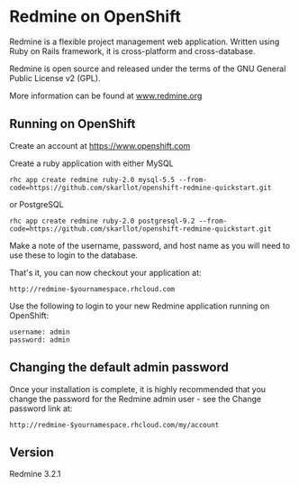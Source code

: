 Redmine on OpenShift
=========================

Redmine is a flexible project management web application. Written using Ruby on Rails framework, it is cross-platform and cross-database.

Redmine is open source and released under the terms of the GNU General Public License v2 (GPL).

More information can be found at www.redmine.org

Running on OpenShift
--------------------

Create an account at https://www.openshift.com

Create a ruby application with either MySQL

	rhc app create redmine ruby-2.0 mysql-5.5 --from-code=https://github.com/skarllot/openshift-redmine-quickstart.git

or PostgreSQL

	rhc app create redmine ruby-2.0 postgresql-9.2 --from-code=https://github.com/skarllot/openshift-redmine-quickstart.git

Make a note of the username, password, and host name as you will need to use these to login to the database.

That's it, you can now checkout your application at:

	http://redmine-$yournamespace.rhcloud.com


Use the following to login to your new Redmine application running on OpenShift:

	username: admin
	password: admin


Changing the default admin password
-----------------------------------
Once your installation is complete, it is highly recommended that you change
the password for the Redmine admin user - see the Change password link at:

	http://redmine-$yournamespace.rhcloud.com/my/account

Version
-----------------------------------
Redmine 3.2.1
